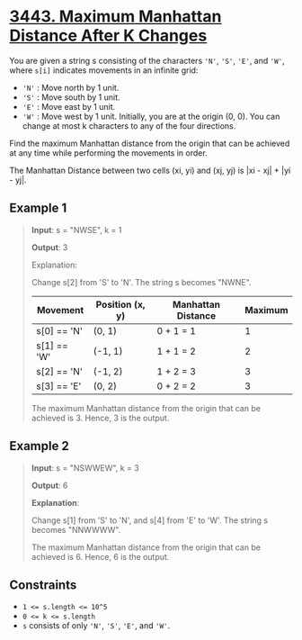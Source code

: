 # [3443. Maximum Manhattan Distance After K Changes](https://leetcode.com/problems/maximum-manhattan-distance-after-k-changes)

You are given a string s consisting of the characters `'N'`, `'S'`, `'E'`, and `'W'`, where `s[i]` indicates movements in an infinite grid:

- `'N'` : Move north by 1 unit.
- `'S'` : Move south by 1 unit.
- `'E'` : Move east by 1 unit.
- `'W'` : Move west by 1 unit.
Initially, you are at the origin (0, 0). You can change at most k characters to any of the four directions.

Find the maximum Manhattan distance from the origin that can be achieved at any time while performing the movements in order.

The Manhattan Distance between two cells (xi, yi) and (xj, yj) is |xi - xj| + |yi - yj|.

## Example 1

> **Input**: s = "NWSE", k = 1
>
> **Output**: 3
>
> Explanation:
>
> Change s[2] from 'S' to 'N'. The string s becomes "NWNE".
>
> | Movement  |  Position (x, y) |  Manhattan Distance | Maximum  |
>|---|---|---|---|
>|  s[0] == 'N' |  (0, 1) |  0 + 1 = 1 |  1 |
>|  s[1] == 'W' |  (-1, 1) |  1 + 1 = 2 | 2  |
>| s[2] == 'N'  |  (-1, 2) | 1 + 2 = 3  | 3  |
>| s[3] == 'E' | (0, 2) | 0 + 2 = 2 | 3 |
> The maximum Manhattan distance from the origin that can be achieved is 3. Hence, 3 is the output.

## Example 2

> **Input**: s = "NSWWEW", k = 3
>
> **Output**: 6
>
> **Explanation**:
>
> Change s[1] from 'S' to 'N', and s[4] from 'E' to 'W'. The string s becomes "NNWWWW".
>
>The maximum Manhattan distance from the origin that can be achieved is 6. Hence, 6 is the output.

## Constraints

- `1 <= s.length <= 10^5`
- `0 <= k <= s.length`
- `s` consists of only `'N'`, `'S'`, `'E'`, and `'W'`.
